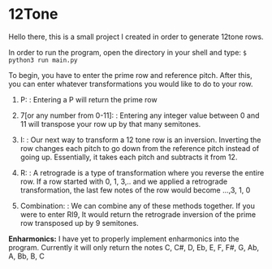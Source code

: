 # 12Tone
Hello there, this is a small project I created in order to generate 12tone rows.

In order to run the program, open the directory in your shell and type:
`$ python3 run main.py`

To begin, you have to enter the prime row and reference pitch.
After this, you can enter whatever transformations you would like to do to your row.

1. P:
: Entering a P will return the prime row

2. 7[or any number from 0-11]:
: Entering any integer value between 0 and 11 will transpose your row up by that many semitones. 

3. I:
: Our next way to transform a 12 tone row is an inversion. Inverting the row changes each pitch to go down from the reference pitch instead of going up. Essentially, it takes each pitch and subtracts it from 12.

4. R:
: A retrograde is a type of transformation where you reverse the entire row. If a row started with 0, 1, 3,.. and we applied a retrograde transformation, the last few notes of the row would become ...,3, 1, 0

5. Combination:
: We can combine any of these methods together. If you were to enter RI9, It would return the retrograde inversion of the prime row transposed up by 9 semitones.

**Enharmonics:**
I have yet to properly implement enharmonics into the program. Currently it will only return the notes C, C#, D, Eb, E, F, F#, G, Ab, A, Bb, B, C


